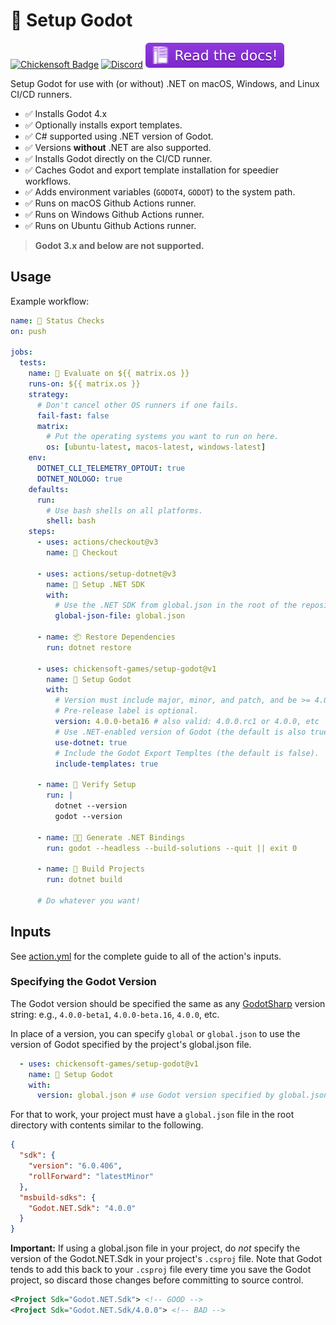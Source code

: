 # 🤖 Setup Godot

[![Chickensoft Badge][chickensoft-badge]][chickensoft-website] [![Discord][discord-badge]][discord] [![Read the docs][read-the-docs-badge]][docs]

Setup Godot for use with (or without) .NET on macOS, Windows, and Linux CI/CD runners.

- ✅ Installs Godot 4.x
- ✅ Optionally installs export templates.
- ✅ C# supported using .NET version of Godot.
- ✅ Versions **without** .NET are also supported.
- ✅ Installs Godot directly on the CI/CD runner.
- ✅ Caches Godot and export template installation for speedier workflows.
- ✅ Adds environment variables (`GODOT4`, `GODOT`) to the system path.
- ✅ Runs on macOS Github Actions runner.
- ✅ Runs on Windows Github Actions runner.
- ✅ Runs on Ubuntu Github Actions runner.

> **Godot 3.x and below are not supported.**

## Usage

Example workflow:

```yaml
name: 🚥 Status Checks
on: push

jobs:
  tests:
    name: 👀 Evaluate on ${{ matrix.os }}
    runs-on: ${{ matrix.os }}
    strategy:
      # Don't cancel other OS runners if one fails.
      fail-fast: false
      matrix:
        # Put the operating systems you want to run on here.
        os: [ubuntu-latest, macos-latest, windows-latest]
    env:
      DOTNET_CLI_TELEMETRY_OPTOUT: true
      DOTNET_NOLOGO: true
    defaults:
      run:
        # Use bash shells on all platforms.
        shell: bash
    steps:
      - uses: actions/checkout@v3
        name: 🧾 Checkout

      - uses: actions/setup-dotnet@v3
        name: 💽 Setup .NET SDK
        with:
          # Use the .NET SDK from global.json in the root of the repository.
          global-json-file: global.json

      - name: 📦 Restore Dependencies
        run: dotnet restore

      - uses: chickensoft-games/setup-godot@v1
        name: 🤖 Setup Godot
        with:
          # Version must include major, minor, and patch, and be >= 4.0.0
          # Pre-release label is optional.
          version: 4.0.0-beta16 # also valid: 4.0.0.rc1 or 4.0.0, etc
          # Use .NET-enabled version of Godot (the default is also true).
          use-dotnet: true
          # Include the Godot Export Templtes (the default is false).
          include-templates: true

      - name: 🔬 Verify Setup
        run: |
          dotnet --version
          godot --version

      - name: 🧑‍🔬 Generate .NET Bindings
        run: godot --headless --build-solutions --quit || exit 0

      - name: 🦺 Build Projects
        run: dotnet build

      # Do whatever you want!
```

## Inputs

See [action.yml][action] for the complete guide to all of the action's inputs.

### Specifying the Godot Version

The Godot version should be specified the same as any [GodotSharp] version string: e.g., `4.0.0-beta1`, `4.0.0-beta.16`, `4.0.0`, etc.

In place of a version, you can specify `global` or `global.json` to use the version of Godot specified by the project's global.json file.

```yaml
  - uses: chickensoft-games/setup-godot@v1
    name: 🤖 Setup Godot
    with:
      version: global.json # use Godot version specified by global.json
```

For that to work, your project must have a `global.json` file in the root directory with contents similar to the following.

```json
{
  "sdk": {
    "version": "6.0.406",
    "rollForward": "latestMinor"
  },
  "msbuild-sdks": {
    "Godot.NET.Sdk": "4.0.0"
  }
}
```

**Important:** If using a global.json file in your project, do *not* specify the version of the Godot.NET.Sdk in your project's `.csproj` file. Note that Godot tends to add this back to your `.csproj` file every time you save the Godot project, so discard those changes before committing to source control.

```xml
<Project Sdk="Godot.NET.Sdk"> <!-- GOOD -->
<Project Sdk="Godot.NET.Sdk/4.0.0"> <!-- BAD -->
```

[chickensoft-badge]: https://raw.githubusercontent.com/chickensoft-games/chickensoft_site/main/static/img/badges/chickensoft_badge.svg
[chickensoft-website]: https://chickensoft.games
[discord-badge]: https://raw.githubusercontent.com/chickensoft-games/chickensoft_site/main/static/img/badges/discord_badge.svg
[discord]: https://discord.gg/gSjaPgMmYW
[read-the-docs-badge]: https://raw.githubusercontent.com/chickensoft-games/chickensoft_site/main/static/img/badges/read_the_docs_badge.svg
[docs]: https://chickensoft.games/docs
[action]: ./action.yml
[GodotSharp]: https://www.nuget.org/packages/GodotSharp#versions-body-tab
